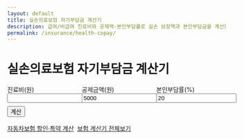 ```yaml
---
layout: default
title: 실손의료보험 자기부담금 계산기
description: 급여/비급여 진료비와 공제액·본인부담률로 실손 보장액과 본인부담금을 계산합니다.
permalink: /insurance/health-copay/
---
```


# 실손의료보험 자기부담금 계산기

<form id="copay" onsubmit="event.preventDefault();copayCalc();">
  <div style="display:grid;grid-template-columns:repeat(3,minmax(0,1fr));gap:12px">
    <label>진료비(원) <input type="number" id="bill" required></label>
    <label>공제금액(원) <input type="number" id="deduct" value="5000"></label>
    <label>본인부담률(%) <input type="number" id="rate" step="1" value="20"></label>
  </div>
  <button class="btn" style="margin-top:8px">계산</button>
</form>

<div id="copay-out" class="result-box"></div>

<!-- 교차 링크 2개 -->
<div class="btn-row" style="display:flex;gap:8px;flex-wrap:wrap;margin-top:16px">
  <a class="btn" href="/insurance/auto-discount/">자동차보험 할인·특약 계산</a>
  <a class="btn ghost" href="/insurance/">보험 계산기 전체보기</a>
</div>

<script>
const fk = n => (Math.round(n)).toLocaleString('ko-KR');
function copayCalc(){
  const bill = Math.max(0, Number(document.getElementById('bill').value)||0);
  const deduct = Math.max(0, Number(document.getElementById('deduct').value)||0);
  const rate = Math.max(0, Number(document.getElementById('rate').value)||0)/100;
  if (!bill){ alert('진료비를 입력하세요.'); return; }
  const eligible = Math.max(0, bill - deduct);
  const patient = Math.round(eligible*rate + deduct);
  const insurer = Math.max(0, bill - patient);
  document.getElementById('copay-out').classList.add('show');
  document.getElementById('copay-out').innerHTML = `
    <div class="card p-3"><div class="title">결과</div>
      <ul>
        <li>보장대상 금액: ${fk(eligible)} 원</li>
        <li>보험사 지급(추정): ${fk(insurer)} 원</li>
        <li><strong>본인부담금(추정):</strong> ${fk(patient)} 원</li>
      </ul>
      <small class="muted">※ 실제 약관/특약/비급여 구분에 따라 달라질 수 있습니다.</small>
    </div>`;
}
</script>

<script type="application/ld+json">
{
  "@context":"https://schema.org","@type":"BreadcrumbList",
  "itemListElement":[
    {"@type":"ListItem","position":1,"name":"보험 계산기 모음","item":"https://calculator.khaistory.com/insurance/"},
    {"@type":"ListItem","position":2,"name":"실손의료보험 자기부담금 계산기","item":"https://calculator.khaistory.com/insurance/health-copay/"}
  ]
}
</script>
<script type="application/ld+json">
{
  "@context":"https://schema.org","@type":"FAQPage",
  "mainEntity":[
    {"@type":"Question","name":"공제금액과 본인부담률을 어디서 바꾸나요?","acceptedAnswer":{"@type":"Answer","text":"입력 폼에서 직접 수정하면 계산에 즉시 반영됩니다."}},
    {"@type":"Question","name":"비급여 항목도 계산되나요?","acceptedAnswer":{"@type":"Answer","text":"본 계산기는 안내용이며, 세부 약관에 따라 실제 지급액은 달라질 수 있습니다."}}
  ]
}
</script>

